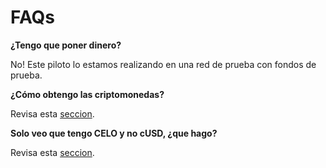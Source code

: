 # FAQs

**¿Tengo que poner dinero?**

&#x20;No! Este piloto lo estamos realizando en una red de prueba con fondos de prueba.

**¿Cómo obtengo las criptomonedas?**&#x20;

Revisa esta [seccion](consigue-criptomonedas.md).

**Solo veo que tengo CELO y no cUSD, ¿que hago?**&#x20;

Revisa esta [seccion](consigue-criptomonedas.md).
